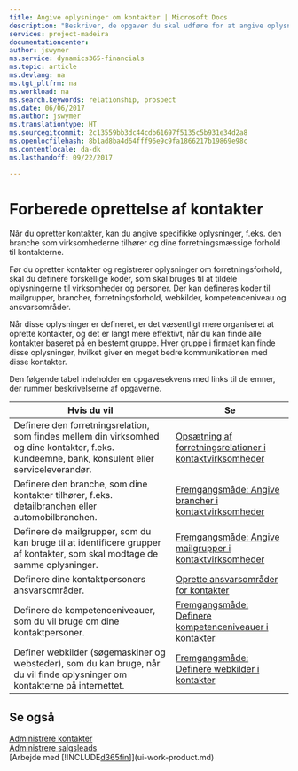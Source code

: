 ```yaml
---
title: Angive oplysninger om kontakter | Microsoft Docs
description: "Beskriver, de opgaver du skal udføre for at angive oplysninger og koder, f.eks. om brancher og forretningsrelationer, før du opretter kontakter."
services: project-madeira
documentationcenter: 
author: jswymer
ms.service: dynamics365-financials
ms.topic: article
ms.devlang: na
ms.tgt_pltfrm: na
ms.workload: na
ms.search.keywords: relationship, prospect
ms.date: 06/06/2017
ms.author: jswymer
ms.translationtype: HT
ms.sourcegitcommit: 2c13559bb3dc44cdb61697f5135c5b931e34d2a8
ms.openlocfilehash: 8b1ad8ba4d64fff96e9c9fa1866217b19869e98c
ms.contentlocale: da-dk
ms.lasthandoff: 09/22/2017

---
```

# <a name="preparing-to-set-up-contacts"></a>Forberede oprettelse af kontakter
Når du opretter kontakter, kan du angive specifikke oplysninger, f.eks. den branche som virksomhederne tilhører og dine forretningsmæssige forhold til kontakterne.

Før du opretter kontakter og registrerer oplysninger om forretningsforhold, skal du definere forskellige koder, som skal bruges til at tildele oplysningerne til virksomheder og personer. Der kan defineres koder til mailgrupper, brancher, forretningsforhold, webkilder, kompetenceniveau og ansvarsområder.

Når disse oplysninger er defineret, er det væsentligt mere organiseret at oprette kontakter, og det er langt mere effektivt, når du kan finde alle kontakter baseret på en bestemt gruppe. Hver gruppe i firmaet kan finde disse oplysninger, hvilket giver en meget bedre kommunikationen med disse kontakter.

Den følgende tabel indeholder en opgavesekvens med links til de emner, der rummer beskrivelserne af opgaverne. 

| Hvis du vil | Se |
| --- | --- |
| Definere den forretningsrelation, som findes mellem din virksomhed og dine kontakter, f.eks. kundeemne, bank, konsulent eller serviceleverandør. |[Opsætning af forretningsrelationer i kontaktvirksomheder](marketing-business-relations.md) |
| Definere den branche, som dine kontakter tilhører, f.eks. detailbranchen eller automobilbranchen. |[Fremgangsmåde: Angive brancher i kontaktvirksomheder](marketing-industry-groups.md) |
| Definere de mailgrupper, som du kan bruge til at identificere grupper af kontakter, som skal modtage de samme oplysninger. |[Fremgangsmåde: Angive mailgrupper i kontaktvirksomheder](marketing-mailing-groups.md) |
| Definere dine kontaktpersoners ansvarsområder. |[Oprette ansvarsområder for kontakter](marketing-job-responsibilities.md) |
| Definere de kompetenceniveauer, som du vil bruge om dine kontaktpersoner. |[Fremgangsmåde: Definere kompetenceniveauer i kontakter](marketing-organizational-levels.md) |
| Definer webkilder (søgemaskiner og websteder), som du kan bruge, når du vil finde oplysninger om kontakterne på internettet. |[Fremgangsmåde: Definere webkilder i kontakter](marketing-web-sources.md) |

## <a name="see-also"></a>Se også
[Administrere kontakter](marketing-contacts.md)  
[Administrere salgsleads](marketing-manage-sales-opportunities.md)  
[Arbejde med [!INCLUDE[d365fin](includes/d365fin_md.md)]](ui-work-product.md)

